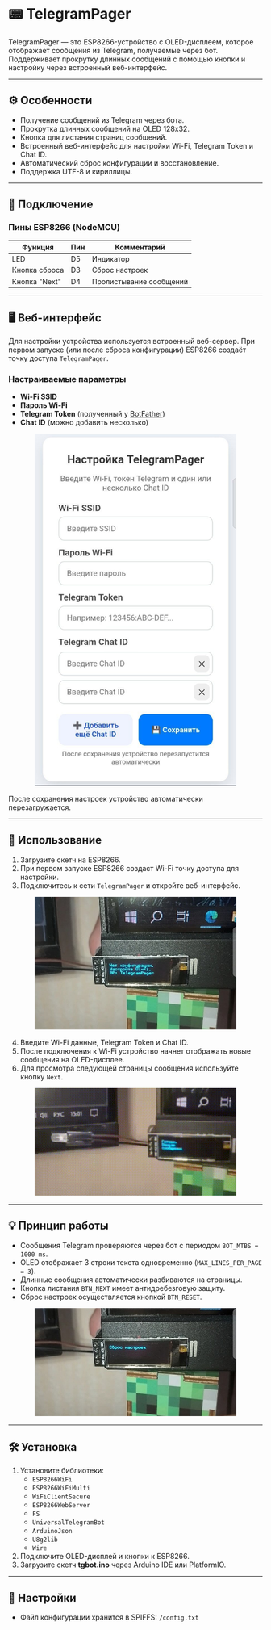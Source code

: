 # 📟 TelegramPager

TelegramPager — это ESP8266-устройство с OLED-дисплеем, которое отображает сообщения из Telegram, получаемые через бот. Поддерживает прокрутку длинных сообщений с помощью кнопки и настройку через встроенный веб-интерфейс.

---

## ⚙ Особенности

- Получение сообщений из Telegram через бота.
- Прокрутка длинных сообщений на OLED 128x32.
- Кнопка для листания страниц сообщений.
- Встроенный веб-интерфейс для настройки Wi-Fi, Telegram Token и Chat ID.
- Автоматический сброс конфигурации и восстановление.
- Поддержка UTF-8 и кириллицы.

---

## 📌 Подключение

### Пины ESP8266 (NodeMCU)
| Функция             | Пин | Комментарий                  |
|--------------------|-----|------------------------------|
| LED                 | D5  | Индикатор                   |
| Кнопка сброса       | D3  | Сброс настроек              |
| Кнопка "Next"  | D4  | Пролистывание сообщений          |

---

## 🖥 Веб-интерфейс

Для настройки устройства используется встроенный веб-сервер. При первом запуске (или после сброса конфигурации) ESP8266 создаёт точку доступа `TelegramPager`.

### Настраиваемые параметры
- **Wi-Fi SSID**
- **Пароль Wi-Fi**
- **Telegram Token** (полученный у [BotFather](https://t.me/BotFather))
- **Chat ID** (можно добавить несколько)

<div align="center">
  <img src="images/2.jpg" width="400"/>
</div>

После сохранения настроек устройство автоматически перезагружается.

---

## 📖 Использование

1. Загрузите скетч на ESP8266.
2. При первом запуске ESP8266 создаст Wi-Fi точку доступа для настройки.
3. Подключитесь к сети `TelegramPager` и откройте веб-интерфейс.

<div align="center">
  <img src="images/4.jpg" width="400"/>
</div>

4. Введите Wi-Fi данные, Telegram Token и Chat ID.
5. После подключения к Wi-Fi устройство начнет отображать новые сообщения на OLED-дисплее.
6. Для просмотра следующей страницы сообщения используйте кнопку `Next`.

<div align="center">
  <img src="images/1.gif" width="400"/>
</div>

---

## 💡 Принцип работы

- Сообщения Telegram проверяются через бот с периодом `BOT_MTBS = 1000 ms`.
- OLED отображает 3 строки текста одновременно (`MAX_LINES_PER_PAGE = 3`).
- Длинные сообщения автоматически разбиваются на страницы.
- Кнопка листания `BTN_NEXT` имеет антидребезговую защиту.
- Сброс настроек осуществляется кнопкой `BTN_RESET`.
<div align="center">
  <img src="images/3.jpg" width="400"/>
</div>

---

## 🛠 Установка

1. Установите библиотеки:
   - `ESP8266WiFi`
   - `ESP8266WiFiMulti`
   - `WiFiClientSecure`
   - `ESP8266WebServer`
   - `FS`
   - `UniversalTelegramBot`
   - `ArduinoJson`
   - `U8g2lib`
   - `Wire`
2. Подключите OLED-дисплей и кнопки к ESP8266.
3. Загрузите скетч **tgbot.ino** через Arduino IDE или PlatformIO.

---

## 🔧 Настройки

- Файл конфигурации хранится в SPIFFS: `/config.txt`
